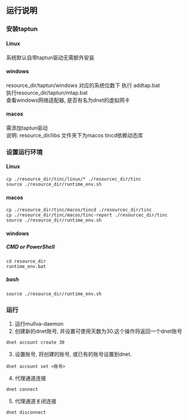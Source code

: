 ## 运行说明
### 安装taptun
#### Linux
系统默认自带taptun驱动无需额外安装
#### windows
resource_dir/taptun/windows 对应的系统位数下 执行 addtap.bat\
执行resource_dir/taptun/mtap.bat\
查看windows网络适配器, 是否有名为dnet的虚拟网卡
#### macos
需添加taptun驱动\
说明: resource_dir/libs 文件夹下为macos tincd依赖动态库
### 设置运行环境
#### Linux
```
cp ./resource_dir/tinc/linux/* ./resourcec_dir/tinc
source ./resource_dir/runtime_env.sh
```
#### macos
```
cp ./resource_dir/tinc/macos/tincd ./resourcec_dir/tinc
cp ./resource_dir/tinc/macos/tinc-report ./resourcec_dir/tinc
source ./resource_dir/runtime_env.sh
```
#### windows
##### CMD or PowerShell
```
cd resource_dir
runtime_env.bat
```
##### bash
```
source ./resource_dir/runtime_env.sh
```

### 运行
1. 运行mullva-daemon
2. 创建新的dnet账号, 并设置可使用天数为30.这个操作将返回一个dnet账号
```
dnet account create 30
```
3. 设置账号, 将创建的账号, 或已有的账号设置到dnet.
```
dnet account set <账号>
```
4. 代理通道连接
```
dnet connect
```
5. 代理通道关闭连接
```
dnet disconnect
```
